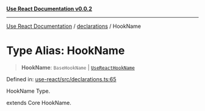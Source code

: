 [**Use React Documentation v0.0.2**](../../README.md)

***

[Use React Documentation](../../modules.md) / [declarations](../README.md) / HookName

# Type Alias: HookName

> **HookName**: `BaseHookName` \| [`UseReactHookName`](UseReactHookName.md)

Defined in: [use-react/src/declarations.ts:65](https://github.com/stonemjs/use-react/blob/0635de04acc6b3a5c28dcf07d1e12a39a8b5e0b9/src/declarations.ts#L65)

HookName Type.

extends Core HookName.
